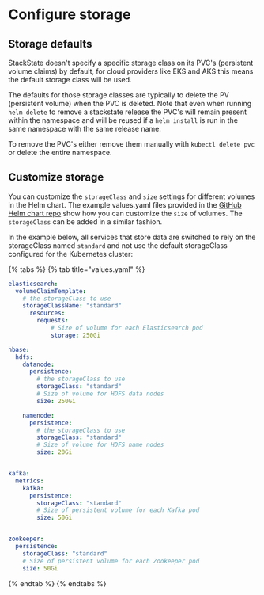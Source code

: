 # Configure storage

## Storage defaults

StackState doesn't specify a specific storage class on its PVC's \(persistent volume claims\) by default, for cloud providers like EKS and AKS this means the default storage class will be used.

The defaults for those storage classes are typically to delete the PV \(persistent volume\) when the PVC is deleted. Note that even when running `helm delete` to remove a stackstate release the PVC's will remain present within the namespace and will be reused if a `helm install` is run in the same namespace with the same release name.

To remove the PVC's either remove them manually with `kubectl delete pvc` or delete the entire namespace.

## Customize storage

You can customize the `storageClass` and `size` settings for different volumes in the Helm chart. The example values.yaml files provided in the [GitHub Helm chart repo](https://github.com/StackVista/helm-charts/tree/master/stable/stackstate/installation/examples) show how you can customize the `size` of volumes. The `storageClass` can be added in a similar fashion.

In the example below, all services that store data are switched to rely on the storageClass named `standard` and not use the default storageClass configured for the Kubernetes cluster:

{% tabs %}
{% tab title="values.yaml" %}
```yaml
elasticsearch:
  volumeClaimTemplate:
    # the storageClass to use
    storageClassName: "standard"
      resources:
        requests:
            # Size of volume for each Elasticsearch pod
            storage: 250Gi

hbase:
  hdfs:
    datanode:
      persistence:
        # the storageClass to use
        storageClass: "standard"
        # Size of volume for HDFS data nodes
        size: 250Gi

    namenode:
      persistence:
        # the storageClass to use
        storageClass: "standard"
        # Size of volume for HDFS name nodes
        size: 20Gi


kafka:
  metrics:
    kafka:
      persistence:
        storageClass: "standard"
        # Size of persistent volume for each Kafka pod
        size: 50Gi


zookeeper:
  persistence:
    storageClass: "standard"
    # Size of persistent volume for each Zookeeper pod
    size: 50Gi
```
{% endtab %}
{% endtabs %}

